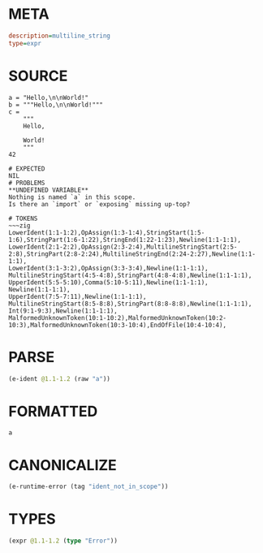 # META
~~~ini
description=multiline_string
type=expr
~~~
# SOURCE
~~~roc
a = "Hello,\n\nWorld!"
b = """Hello,\n\nWorld!"""
c =
    """
    Hello,

    World!
    """
42
~~~
~~~
# EXPECTED
NIL
# PROBLEMS
**UNDEFINED VARIABLE**
Nothing is named `a` in this scope.
Is there an `import` or `exposing` missing up-top?

# TOKENS
~~~zig
LowerIdent(1:1-1:2),OpAssign(1:3-1:4),StringStart(1:5-1:6),StringPart(1:6-1:22),StringEnd(1:22-1:23),Newline(1:1-1:1),
LowerIdent(2:1-2:2),OpAssign(2:3-2:4),MultilineStringStart(2:5-2:8),StringPart(2:8-2:24),MultilineStringEnd(2:24-2:27),Newline(1:1-1:1),
LowerIdent(3:1-3:2),OpAssign(3:3-3:4),Newline(1:1-1:1),
MultilineStringStart(4:5-4:8),StringPart(4:8-4:8),Newline(1:1-1:1),
UpperIdent(5:5-5:10),Comma(5:10-5:11),Newline(1:1-1:1),
Newline(1:1-1:1),
UpperIdent(7:5-7:11),Newline(1:1-1:1),
MultilineStringStart(8:5-8:8),StringPart(8:8-8:8),Newline(1:1-1:1),
Int(9:1-9:3),Newline(1:1-1:1),
MalformedUnknownToken(10:1-10:2),MalformedUnknownToken(10:2-10:3),MalformedUnknownToken(10:3-10:4),EndOfFile(10:4-10:4),
~~~
# PARSE
~~~clojure
(e-ident @1.1-1.2 (raw "a"))
~~~
# FORMATTED
~~~roc
a
~~~
# CANONICALIZE
~~~clojure
(e-runtime-error (tag "ident_not_in_scope"))
~~~
# TYPES
~~~clojure
(expr @1.1-1.2 (type "Error"))
~~~
